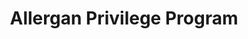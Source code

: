 ---
layout: default
title: Allergan Privilege Program
description: Allergan, Inc., with headquarters in Irvine, California, is a global specialty pharmaceutical company that develops and commercializes innovative products for the eye care, neuromodulator, skin care and other specialty markets. In addition to its discovery-to-development research programs, Allergan has global marketing and sales capabilities in over 100 countries that deliver value to our customers, satisfy unmet medical needs and improve people's lives.
img: img/allergan.png
link: #
group: inno 
---